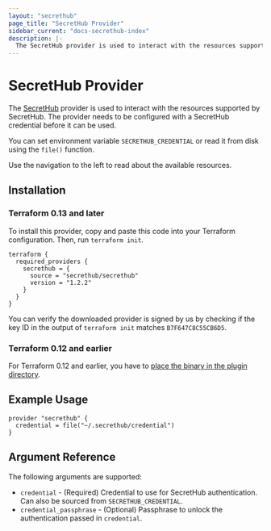 ```yaml
---
layout: "secrethub"
page_title: "SecretHub Provider"
sidebar_current: "docs-secrethub-index"
description: |-
  The SecretHub provider is used to interact with the resources supported by SecretHub. The provider needs to be properly configured before it can be used.
---
```


# SecretHub Provider

The [SecretHub](https://www.secrethub.io) provider is used to interact with the
resources supported by SecretHub. The provider needs to be configured with a SecretHub credential before it can be used.

You can set environment variable `SECRETHUB_CREDENTIAL` or read it from disk using the `file()` function.

Use the navigation to the left to read about the available resources.

## Installation

### Terraform 0.13 and later

To install this provider, copy and paste this code into your Terraform configuration. Then, run `terraform init`.

```hcl
terraform {
  required_providers {
    secrethub = {
      source = "secrethub/secrethub"
      version = "1.2.2"
    }
  }
}
```

You can verify the downloaded provider is signed by us by checking if the key ID in the output of `terraform init` matches `B7F647C8C55CB6D5`.

### Terraform 0.12 and earlier

For Terraform 0.12 and earlier, you have to [place the binary in the plugin directory](https://secrethub.io/docs/guides/terraform/#install).

## Example Usage

```hcl
provider "secrethub" {
  credential = file("~/.secrethub/credential")
}
```

## Argument Reference

The following arguments are supported:

* `credential` - (Required) Credential to use for SecretHub authentication. Can also be sourced from `SECRETHUB_CREDENTIAL`.
* `credential_passphrase` - (Optional) Passphrase to unlock the authentication passed in `credential`.
